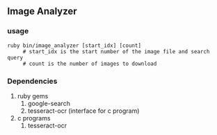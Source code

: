 ## Image Analyzer

### usage

```
ruby bin/image_analyzer [start_idx] [count] 
     # start_idx is the start number of the image file and search query
     # count is the number of images to download
```

### Dependencies
1. ruby gems
   1. google-search
   2. tesseract-ocr (interface for c program)
2. c programs
   1. tesseract-ocr
